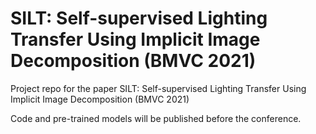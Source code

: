 # SILT: Self-supervised Lighting Transfer Using Implicit Image Decomposition (BMVC 2021)
Project repo for the paper SILT: Self-supervised Lighting Transfer Using Implicit Image Decomposition (BMVC 2021)

Code and pre-trained models will be published before the conference.
